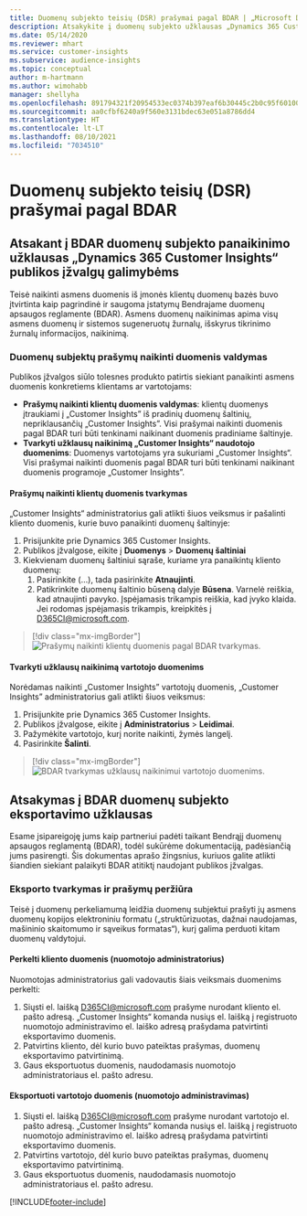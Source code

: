 ```yaml
---
title: Duomenų subjekto teisių (DSR) prašymai pagal BDAR | „Microsoft Docs”
description: Atsakykite į duomenų subjekto užklausas „Dynamics 365 Customer Insights“ publikos įžvalgų galimybėms.
ms.date: 05/14/2020
ms.reviewer: mhart
ms.service: customer-insights
ms.subservice: audience-insights
ms.topic: conceptual
author: m-hartmann
ms.author: wimohabb
manager: shellyha
ms.openlocfilehash: 891794321f20954533ec0374b397eaf6b30445c2b0c95f601009912b3c3950a7
ms.sourcegitcommit: aa0cfbf6240a9f560e3131bdec63e051a8786dd4
ms.translationtype: HT
ms.contentlocale: lt-LT
ms.lasthandoff: 08/10/2021
ms.locfileid: "7034510"
---
```

# <a name="data-subject-rights-dsr-requests-under-gdpr"></a>Duomenų subjekto teisių (DSR) prašymai pagal BDAR

## <a name="responding-to-gdpr-data-subject-delete-requests-for-dynamics-365-customer-insights-audience-insights-capability"></a>Atsakant į BDAR duomenų subjekto panaikinimo užklausas „Dynamics 365 Customer Insights“ publikos įžvalgų galimybėms

Teisė naikinti asmens duomenis iš įmonės klientų duomenų bazės buvo įtvirtinta kaip pagrindinė ir saugoma įstatymų Bendrajame duomenų apsaugos reglamente (BDAR). Asmens duomenų naikinimas apima visų asmens duomenų ir sistemos sugeneruotų žurnalų, išskyrus tikrinimo žurnalų informacijos, naikinimą.

### <a name="manage-data-subject-delete-requests"></a>Duomenų subjektų prašymų naikinti duomenis valdymas

Publikos įžvalgos siūlo tolesnes produkto patirtis siekiant panaikinti asmens duomenis konkretiems klientams ar vartotojams:

- **Prašymų naikinti klientų duomenis valdymas**: klientų duomenys įtraukiami į „Customer Insights” iš pradinių duomenų šaltinių, nepriklausančių „Customer Insights”. Visi prašymai naikinti duomenis pagal BDAR turi būti tenkinami naikinant duomenis pradiniame šaltinyje.
- **Tvarkyti užklausų naikinimą „Customer Insights“ naudotojo duomenims**: Duomenys vartotojams yra sukuriami „Customer Insights“. Visi prašymai naikinti duomenis pagal BDAR turi būti tenkinami naikinant duomenis programoje „Customer Insights”.

#### <a name="manage-delete-requests-for-customer-data"></a>Prašymų naikinti klientų duomenis tvarkymas

„Customer Insights“ administratorius gali atlikti šiuos veiksmus ir pašalinti kliento duomenis, kurie buvo panaikinti duomenų šaltinyje:

1. Prisijunkite prie Dynamics 365 Customer Insights.
2. Publikos įžvalgose, eikite į **Duomenys** > **Duomenų šaltiniai**
3. Kiekvienam duomenų šaltiniui sąraše, kuriame yra panaikintų kliento duomenų:
   1. Pasirinkite (...), tada pasirinkite **Atnaujinti**.
   2. Patikrinkite duomenų šaltinio būseną dalyje **Būsena**. Varnelė reiškia, kad atnaujinti pavyko. Įspėjamasis trikampis reiškia, kad įvyko klaida. Jei rodomas įspėjamasis trikampis, kreipkitės į D365CI@microsoft.com.

> [!div class="mx-imgBorder"]
> ![Prašymų naikinti klientų duomenis pagal BDAR tvarkymas.](media/gdpr-data-sources.png "Prašymų naikinti klientų duomenis pagal BDAR tvarkymas")

#### <a name="manage-delete-requests-for-user-data"></a>Tvarkyti užklausų naikinimą vartotojo duomenims

Norėdamas naikinti „Customer Insights” vartotojų duomenis, „Customer Insights” administratorius gali atlikti šiuos veiksmus:

1. Prisijunkite prie Dynamics 365 Customer Insights.
2. Publikos įžvalgose, eikite į **Administratorius** > **Leidimai**.
3. Pažymėkite vartotojo, kurį norite naikinti, žymės langelį.
4. Pasirinkite **Šalinti**.

> [!div class="mx-imgBorder"]
> ![BDAR tvarkymas užklausų naikinimui vartotojo duomenims.](media/gdpr-permissions.png "BDAR naikinimo užklausų tvarkymas vartotojo duomenims")

## <a name="responding-to-gdpr-data-subject-export-requests"></a>Atsakymas į BDAR duomenų subjekto eksportavimo užklausas

Esame įsipareigoję jums kaip partneriui padėti taikant Bendrąjį duomenų apsaugos reglamentą (BDAR), todėl sukūrėme dokumentaciją, padėsiančią jums pasirengti. Šis dokumentas aprašo žingsnius, kuriuos galite atlikti šiandien siekiant palaikyti BDAR atitiktį naudojant publikos įžvalgas.

### <a name="manage-export-and-view-requests"></a>Eksporto tvarkymas ir prašymų peržiūra

Teisė į duomenų perkeliamumą leidžia duomenų subjektui prašyti jų asmens duomenų kopijos elektroniniu formatu („struktūrizuotas, dažnai naudojamas, mašininio skaitomumo ir sąveikus formatas“), kurį galima perduoti kitam duomenų valdytojui.

#### <a name="export-customer-data-tenant-admin"></a>Perkelti kliento duomenis (nuomotojo administratorius)

Nuomotojas administratorius gali vadovautis šiais veiksmais duomenims perkelti:

1. Siųsti el. laišką D365CI@microsoft.com prašyme nurodant kliento el. pašto adresą. „Customer Insights“ komanda nusiųs el. laišką į registruoto nuomotojo administravimo el. laiško adresą prašydama patvirtinti eksportavimo duomenis.
2. Patvirtins kliento, dėl kurio buvo pateiktas prašymas, duomenų eksportavimo patvirtinimą.
3. Gaus eksportuotus duomenis, naudodamasis nuomotojo administratoriaus el. pašto adresu.

#### <a name="export-user-data-tenant-admin"></a>Eksportuoti vartotojo duomenis (nuomotojo administravimas)

1. Siųsti el. laišką D365CI@microsoft.com prašyme nurodant vartotojo el. pašto adresą. „Customer Insights“ komanda nusiųs el. laišką į registruoto nuomotojo administravimo el. laiško adresą prašydama patvirtinti eksportavimo duomenis.
2. Patvirtins vartotojo, dėl kurio buvo pateiktas prašymas, duomenų eksportavimo patvirtinimą.
3. Gaus eksportuotus duomenis, naudodamasis nuomotojo administratoriaus el. pašto adresu.


[!INCLUDE[footer-include](../includes/footer-banner.md)]
